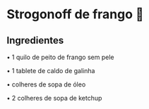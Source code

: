 # Strogonoff de frango :chicken:

## Ingredientes

• 1 quilo de peito de frango sem pele

• 1 tablete de caldo de galinha

• colheres de sopa de óleo

• 2 colheres de sopa de ketchup





